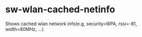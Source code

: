 # sw-wlan-cached-netinfo
Shows cached wlan network info(e.g, security=WPA, rssi=-81, width=80MHz, ...)

